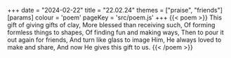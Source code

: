 +++
date = "2024-02-22"
title = "22.02.24"
themes = ["praise", "friends"]
[params]
  colour = 'poem'
  pageKey = 'src/poem.js'
+++
{{< poem >}}
This gift of giving gifts of clay,
More blessed than receiving such,
Of forming formless things to shapes,
Of finding fun and making ways,
Then to pour it out again for friends,
And turn like glass to image Him,
He always loved to make and share,
And now He gives this gift to us.
{{< /poem >}}
